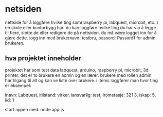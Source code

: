 # netsiden
 nettside for å loggføre hvilke ting som(raspberry pi, labquest, microbit, etc..) en skole eller kontorbygg har. du kan loggføre hvilke ting du har via å legge til flere, slette de eller redigere de på nettsiden. du må være logget inn for å gjøre dette.
 logg inn med brukernavn: testbru, passord: Passord1 for admin brukeren.

## hva projektet inneholder

projektet har som test data labquest, arduino, raspberry pi, microbit, 3d printer. det er to brukere en admin og en lærer. brukere med rollen admin har tilgang til alt og kan se liste over brukere. i items loggfører man hvor ting er eksempel:

inavn: Labquest,
itilstand: virker,
iansvarlig: test,
irometasje: 321 3,
iskap: 5,
iid: 1

start appen med: node app.js
